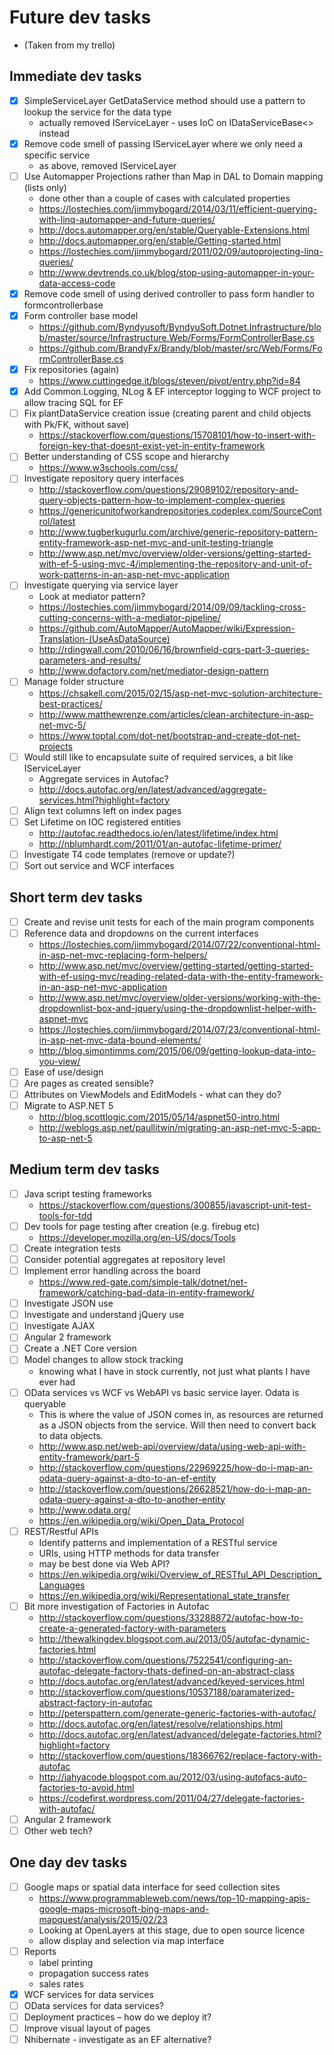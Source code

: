 # Future dev tasks
- (Taken from my trello)
## Immediate dev tasks
- [X] SimpleServiceLayer GetDataService<T> method should use a pattern to lookup the service for the data type 
	- actually removed IServiceLayer - uses IoC on IDataServiceBase<> instead
- [X] Remove code smell of passing IServiceLayer where we only need a specific service
	- as above, removed IServiceLayer
- [ ] Use Automapper Projections rather than Map in DAL to Domain mapping (lists only)
    - done other than a couple of cases with calculated properties
    - https://lostechies.com/jimmybogard/2014/03/11/efficient-querying-with-linq-automapper-and-future-queries/
    - http://docs.automapper.org/en/stable/Queryable-Extensions.html
    - http://docs.automapper.org/en/stable/Getting-started.html
    - https://lostechies.com/jimmybogard/2011/02/09/autoprojecting-linq-queries/
    - http://www.devtrends.co.uk/blog/stop-using-automapper-in-your-data-access-code
- [X] Remove code smell of using derived controller to pass form handler to formcontrollerbase
- [X] Form controller base model
	- https://github.com/Byndyusoft/ByndyuSoft.Dotnet.Infrastructure/blob/master/source/Infrastructure.Web/Forms/FormControllerBase.cs
	- https://github.com/BrandyFx/Brandy/blob/master/src/Web/Forms/FormControllerBase.cs
- [X] Fix repositories (again)
	- https://www.cuttingedge.it/blogs/steven/pivot/entry.php?id=84
- [X] Add Common.Logging, NLog & EF interceptor logging to WCF project to allow tracing SQL for EF
- [ ] Fix plantDataService creation issue (creating parent and child objects with Pk/FK, without save)
    - https://stackoverflow.com/questions/15708101/how-to-insert-with-foreign-key-that-doesnt-exist-yet-in-entity-framework
- [ ] Better understanding of CSS scope and hierarchy
	- https://www.w3schools.com/css/
- [ ] Investigate repository query interfaces
    - http://stackoverflow.com/questions/29089102/repository-and-query-objects-pattern-how-to-implement-complex-queries
    - https://genericunitofworkandrepositories.codeplex.com/SourceControl/latest
    - http://www.tugberkugurlu.com/archive/generic-repository-pattern-entity-framework-asp-net-mvc-and-unit-testing-triangle
    - http://www.asp.net/mvc/overview/older-versions/getting-started-with-ef-5-using-mvc-4/implementing-the-repository-and-unit-of-work-patterns-in-an-asp-net-mvc-application
- [ ] Investigate querying via service layer 
    - Look at mediator pattern?
    - https://lostechies.com/jimmybogard/2014/09/09/tackling-cross-cutting-concerns-with-a-mediator-pipeline/
    - https://github.com/AutoMapper/AutoMapper/wiki/Expression-Translation-(UseAsDataSource)
    - http://rdingwall.com/2010/06/16/brownfield-cqrs-part-3-queries-parameters-and-results/
    - http://www.dofactory.com/net/mediator-design-pattern
- [ ] Manage folder structure
    - https://chsakell.com/2015/02/15/asp-net-mvc-solution-architecture-best-practices/
    - http://www.matthewrenze.com/articles/clean-architecture-in-asp-net-mvc-5/
	- https://www.toptal.com/dot-net/bootstrap-and-create-dot-net-projects
- [ ] Would still like to encapsulate suite of required services, a bit like IServiceLayer
    - Aggregate services in Autofac?
    - http://docs.autofac.org/en/latest/advanced/aggregate-services.html?highlight=factory
- [ ] Align text columns left on index pages
- [ ] Set Lifetime on IOC registered entities
    - http://autofac.readthedocs.io/en/latest/lifetime/index.html
    - http://nblumhardt.com/2011/01/an-autofac-lifetime-primer/
- [ ] Investigate T4 code templates (remove or update?)
- [ ] Sort out service and WCF interfaces

## Short term dev tasks
- [ ] Create and revise unit tests for each of the main program components
- [ ] Reference data and dropdowns on the current interfaces
    - https://lostechies.com/jimmybogard/2014/07/22/conventional-html-in-asp-net-mvc-replacing-form-helpers/
    - http://www.asp.net/mvc/overview/getting-started/getting-started-with-ef-using-mvc/reading-related-data-with-the-entity-framework-in-an-asp-net-mvc-application
    - http://www.asp.net/mvc/overview/older-versions/working-with-the-dropdownlist-box-and-jquery/using-the-dropdownlist-helper-with-aspnet-mvc
    - https://lostechies.com/jimmybogard/2014/07/23/conventional-html-in-asp-net-mvc-data-bound-elements/
    - http://blog.simontimms.com/2015/06/09/getting-lookup-data-into-you-view/
- [ ] Ease of use/design
- [ ] Are pages as created sensible?
- [ ] Attributes on ViewModels and EditModels - what can they do?
- [ ] Migrate to ASP.NET 5
    - http://blog.scottlogic.com/2015/05/14/aspnet50-intro.html
    - http://weblogs.asp.net/paullitwin/migrating-an-asp-net-mvc-5-app-to-asp-net-5

## Medium term dev tasks
- [ ] Java script testing frameworks
	- https://stackoverflow.com/questions/300855/javascript-unit-test-tools-for-tdd
- [ ] Dev tools for page testing after creation (e.g. firebug etc) 
	- https://developer.mozilla.org/en-US/docs/Tools
- [ ] Create integration tests
- [ ] Consider potential aggregates at repository level
- [ ] Implement error handling across the board
    - https://www.red-gate.com/simple-talk/dotnet/net-framework/catching-bad-data-in-entity-framework/
- [ ] Investigate JSON use
- [ ] Investigate and understand jQuery use
- [ ] Investigate AJAX
- [ ] Angular 2 framework
- [ ] Create a .NET Core version
- [ ] Model changes to allow stock tracking
    - knowing what I have in stock currently, not just what plants I have ever had
- [ ] OData services vs WCF vs WebAPI vs basic service layer. Odata is queryable
    - This is where the value of JSON comes in, as resources are returned as a JSON objects from the service. Will then need to convert back to data objects.
    - http://www.asp.net/web-api/overview/data/using-web-api-with-entity-framework/part-5
    - http://stackoverflow.com/questions/22969225/how-do-i-map-an-odata-query-against-a-dto-to-an-ef-entity
    - http://stackoverflow.com/questions/26628521/how-do-i-map-an-odata-query-against-a-dto-to-another-entity
    - http://www.odata.org/
    - https://en.wikipedia.org/wiki/Open_Data_Protocol
- [ ] REST/Restful APIs
    - Identify patterns and implementation of a RESTful service 
    - URIs, using HTTP methods for data transfer
	- may be best done via Web API?
    - https://en.wikipedia.org/wiki/Overview_of_RESTful_API_Description_Languages
    - https://en.wikipedia.org/wiki/Representational_state_transfer
- [ ] Bit more investigation of Factories in Autofac
    - http://stackoverflow.com/questions/33288872/autofac-how-to-create-a-generated-factory-with-parameters
    - http://thewalkingdev.blogspot.com.au/2013/05/autofac-dynamic-factories.html
    - http://stackoverflow.com/questions/7522541/configuring-an-autofac-delegate-factory-thats-defined-on-an-abstract-class
    - http://docs.autofac.org/en/latest/advanced/keyed-services.html
    - http://stackoverflow.com/questions/10537188/paramaterized-abstract-factory-in-autofac
    - http://peterspattern.com/generate-generic-factories-with-autofac/
    - http://docs.autofac.org/en/latest/resolve/relationships.html
    - http://docs.autofac.org/en/latest/advanced/delegate-factories.html?highlight=factory
    - http://stackoverflow.com/questions/18366762/replace-factory-with-autofac
    - http://jahyacode.blogspot.com.au/2012/03/using-autofacs-auto-factories-to-avoid.html
    - https://codefirst.wordpress.com/2011/04/27/delegate-factories-with-autofac/
- [ ] Angular 2 framework
- [ ] Other web tech?
    
## One day dev tasks
- [ ] Google maps or spatial data interface for seed collection sites
    - https://www.programmableweb.com/news/top-10-mapping-apis-google-maps-microsoft-bing-maps-and-mapquest/analysis/2015/02/23
    - Looking at OpenLayers at this stage, due to open source licence
	- allow display and selection via map interface
- [ ] Reports  
    - label printing 
    - propagation success rates 
    - sales rates
- [X] WCF services for data services
- [ ] OData services for data services?
- [ ] Deployment practices – how do we deploy it?
- [ ] Improve visual layout of pages
- [ ] Nhibernate - investigate as an EF alternative?

